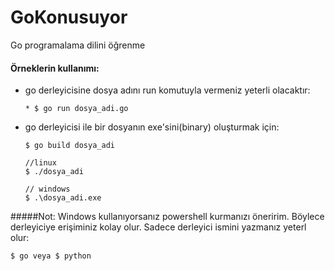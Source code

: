 # GoKonusuyor
Go programalama dilini öğrenme

#### Örneklerin kullanımı:

  * go derleyicisine dosya adını run komutuyla vermeniz yeterli olacaktır:
    
    ```
    * $ go run dosya_adi.go
    ```
  
  * go derleyicisi ile bir dosyanın exe'sini(binary) oluşturmak için:
  
    ```
    $ go build dosya_adi
    
    //linux
    $ ./dosya_adi
    
    // windows
    $ .\dosya_adi.exe 
    ```

#####Not:
  Windows kullanıyorsanız powershell kurmanızı öneririm. Böylece derleyiciye erişiminiz kolay olur. Sadece derleyici ismini yazmanız yeterl olur:
  ``` 
  $ go veya $ python
  ```

